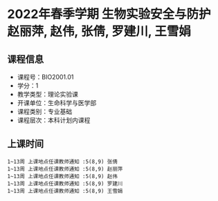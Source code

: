 # 2022年春季学期 生物实验安全与防护 赵丽萍, 赵伟, 张倩, 罗建川, 王雪娟






## 课程信息

- 课程号：BIO2001.01
- 学分：1
- 教学类型：理论实验课
- 开课单位：生命科学与医学部
- 课程类别：专业基础
- 课程层次：本科计划内课程

## 上课时间

```
1~13周 上课地点任课教师通知 :5(8,9) 张倩
1~13周 上课地点任课教师通知 :5(8,9) 赵丽萍
1~13周 上课地点任课教师通知 :5(8,9) 赵伟
1~13周 上课地点任课教师通知 :5(8,9) 罗建川
1~13周 上课地点任课教师通知 :5(8,9) 王雪娟
```

